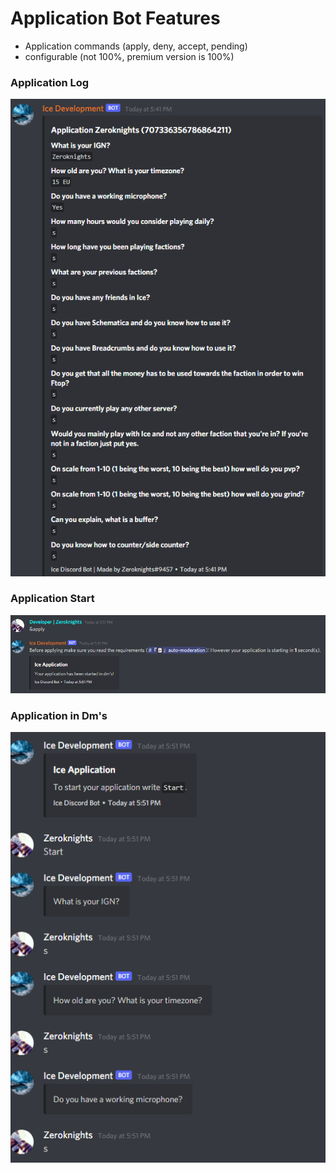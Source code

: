 # Application Bot Features

* Application commands (apply, deny, accept, pending)
* configurable (not 100%, premium version is 100%)

### Application Log

![Application](./images/application1.png)

### Application Start

![Application](./images/applicationstart.png)

### Application in Dm's

![Application](./images/applystart1.png)
